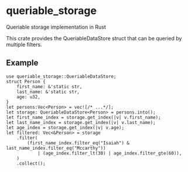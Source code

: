 # queriable_storage
Queriable storage implementation in Rust

This crate provides the QueriableDataStore struct that can be queried by multiple filters.


## Example
```
use queriable_storage::QueriableDataStore;
struct Person {
    first_name: &'static str,
    last_name: &'static str,
    age: u32,
}
let persons:Vec<Person> = vec![/* ...*/];
let storage: QueriableDataStore<Person> = persons.into();
let first_name_index = storage.get_index(|v| v.first_name);
let last_name_index = storage.get_index(|v| v.last_name);
let age_index = storage.get_index(|v| v.age);
let filtered: Vec<&Person> = storage
    .filter(
        (first_name_index.filter_eq("Isaiah") & last_name_index.filter_eq("Mccarthy"))
            | (age_index.filter_lt(30) | age_index.filter_gte(60)),
    )
    .collect();
```